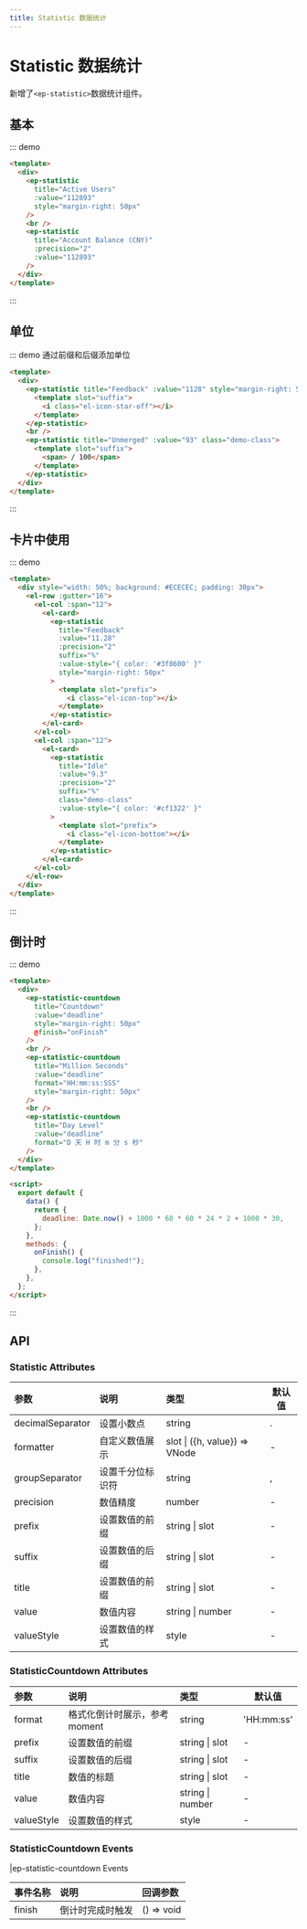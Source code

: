 ```yaml
---
title: Statistic 数据统计
---
```


# Statistic 数据统计

新增了`<ep-statistic>`数据统计组件。

## 基本

::: demo

```html
<template>
  <div>
    <ep-statistic
      title="Active Users"
      :value="112893"
      style="margin-right: 50px"
    />
    <br />
    <ep-statistic
      title="Account Balance (CNY)"
      :precision="2"
      :value="112893"
    />
  </div>
</template>
```

:::

## 单位

::: demo 通过前缀和后缀添加单位

```html
<template>
  <div>
    <ep-statistic title="Feedback" :value="1128" style="margin-right: 50px">
      <template slot="suffix">
        <i class="el-icon-star-off"></i>
      </template>
    </ep-statistic>
    <br />
    <ep-statistic title="Unmerged" :value="93" class="demo-class">
      <template slot="suffix">
        <span> / 100</span>
      </template>
    </ep-statistic>
  </div>
</template>
```

:::

## 卡片中使用

::: demo

```html
<template>
  <div style="width: 50%; background: #ECECEC; padding: 30px">
    <el-row :gutter="16">
      <el-col :span="12">
        <el-card>
          <ep-statistic
            title="Feedback"
            :value="11.28"
            :precision="2"
            suffix="%"
            :value-style="{ color: '#3f8600' }"
            style="margin-right: 50px"
          >
            <template slot="prefix">
              <i class="el-icon-top"></i>
            </template>
          </ep-statistic>
        </el-card>
      </el-col>
      <el-col :span="12">
        <el-card>
          <ep-statistic
            title="Idle"
            :value="9.3"
            :precision="2"
            suffix="%"
            class="demo-class"
            :value-style="{ color: '#cf1322' }"
          >
            <template slot="prefix">
              <i class="el-icon-bottom"></i>
            </template>
          </ep-statistic>
        </el-card>
      </el-col>
    </el-row>
  </div>
</template>
```

:::

## 倒计时

::: demo

```html
<template>
  <div>
    <ep-statistic-countdown
      title="Countdown"
      :value="deadline"
      style="margin-right: 50px"
      @finish="onFinish"
    />
    <br />
    <ep-statistic-countdown
      title="Million Seconds"
      :value="deadline"
      format="HH:mm:ss:SSS"
      style="margin-right: 50px"
    />
    <br />
    <ep-statistic-countdown
      title="Day Level"
      :value="deadline"
      format="D 天 H 时 m 分 s 秒"
    />
  </div>
</template>

<script>
  export default {
    data() {
      return {
        deadline: Date.now() + 1000 * 60 * 60 * 24 * 2 + 1000 * 30,
      };
    },
    methods: {
      onFinish() {
        console.log("finished!");
      },
    },
  };
</script>
```

:::

## API

### Statistic Attributes

| 参数             | 说明             | 类型                          | 默认值 |
| :--------------- | :--------------- | :---------------------------- | ------ |
| decimalSeparator | 设置小数点       | string                        | .      |
| formatter        | 自定义数值展示   | slot \| ({h, value}) => VNode | -      |
| groupSeparator   | 设置千分位标识符 | string                        | ,      |
| precision        | 数值精度         | number                        | -      |
| prefix           | 设置数值的前缀   | string \| slot                | -      |
| suffix           | 设置数值的后缀   | string \| slot                | -      |
| title            | 设置数值的前缀   | string \| slot                | -      |
| value            | 数值内容         | string \| number              | -      |
| valueStyle       | 设置数值的样式   | style                         | -      |

### StatisticCountdown Attributes

| 参数       | 说明                          | 类型             | 默认值     |
| :--------- | :---------------------------- | :--------------- | ---------- |
| format     | 格式化倒计时展示，参考 moment | string           | 'HH:mm:ss' |
| prefix     | 设置数值的前缀                | string \| slot   | -          |
| suffix     | 设置数值的后缀                | string \| slot   | -          |
| title      | 数值的标题                    | string \| slot   | -          |
| value      | 数值内容                      | string \| number | -          |
| valueStyle | 设置数值的样式                | style            | -          |

### StatisticCountdown Events

|ep-statistic-countdown Events

| 事件名称 | 说明             | 回调参数   |
| :------- | :--------------- | :--------- |
| finish   | 倒计时完成时触发 | () => void |
